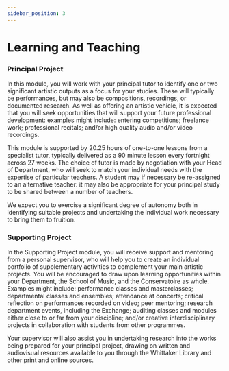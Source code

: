 ```yaml
---
sidebar_position: 3
---
```



# Learning and Teaching
### Principal Project

In this module, you will work with your principal tutor to identify one or two significant artistic outputs as a focus for your studies. These will typically be performances, but may also be compositions, recordings, or documented research. As well as offering an artistic vehicle, it is expected that you will seek opportunities that will support your future professional development: examples might include: entering competitions; freelance work; professional recitals; and/or high quality audio and/or video recordings.

This module is supported by 20.25 hours of one-to-one lessons from a specialist tutor, typically delivered as a 90 minute lesson every fortnight across 27 weeks. The choice of tutor is made by negotiation with your Head of Department, who will seek to match your individual needs with the expertise of particular teachers. A student may if necessary be re-assigned to an alternative teacher: it may also be appropriate for your principal study to be shared between a number of teachers.

We expect you to exercise a significant degree of autonomy both in identifying suitable projects and undertaking the individual work necessary to bring them to fruition.

### Supporting Project

In the Supporting Project module, you will receive support and mentoring from a personal supervisor, who will help you to create an individual portfolio of supplementary activities to complement your main artistic projects. You will be encouraged to draw upon learning opportunities within your Department, the School of Music, and the Conservatoire as whole. Examples might include: performance classes and masterclasses; departmental classes and ensembles; attendance at concerts; critical reflection on performances recorded on video; peer mentoring; research department events, including the Exchange; auditing classes and modules either close to or far from your discipline; and/or creative interdisciplinary projects in collaboration with students from other programmes.

Your supervisor will also assist you in undertaking research into the works being prepared for your principal project, drawing on written and audiovisual resources available to you through the Whittaker Library and other print and online sources.